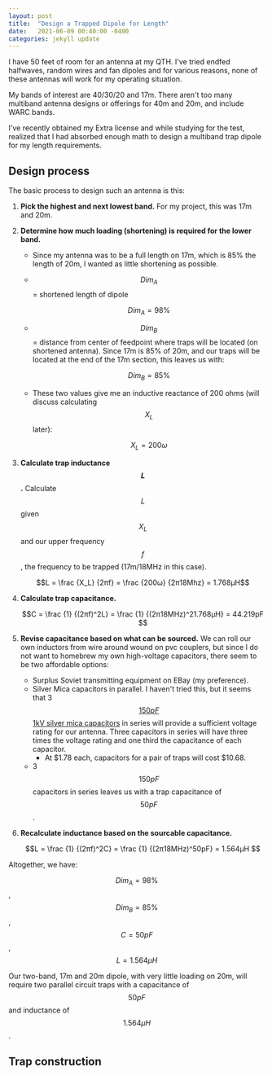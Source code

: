 ```yaml
---
layout: post
title:  "Design a Trapped Dipole for Length"
date:   2021-06-09 00:40:00 -0400
categories: jekyll update
---
```


<script src="https://polyfill.io/v3/polyfill.min.js?features=es6"></script>
<script id="MathJax-script" async src="https://cdn.jsdelivr.net/npm/mathjax@3/es5/tex-mml-chtml.js"></script>
<script type="application/javascript">
MathJax.Hub.Config({
    jax: ["input/TeX","output/HTML-CSS"],
    displayAlign: "left"
});
</script>
<!--<style type="text/css" rel="stylesheet">-->
<!--.MathJax_Display {-->
<!--  text-align: left !important;-->
<!--}-->
<!--</style>-->

I have 50 feet of room for an antenna at my QTH. I've tried endfed
halfwaves, random wires and fan dipoles and for various reasons, none of
these antennas will work for my operating situation.

My bands of interest are 40/30/20 and 17m. There aren't too many
multiband antenna designs or offerings for 40m and 20m, and include WARC
bands.

I've recently obtained my Extra license and while studying for the test,
realized that I had absorbed enough math to design a multiband trap
dipole for my length requirements.

## Design process

The basic process to design such an antenna is this:

1. **Pick the highest and next lowest band.** For my project, this was
   17m and 20m.
2. **Determine how much loading (shortening) is required for the lower
   band.**
    * Since my antenna was to be a full length on 17m, which is 85% the length of 20m, I wanted as little shortening as possible.
    * $${Dim_A}$$ = shortened length of dipole
        
        $${Dim_A} = 98\%$$
        
    * $${Dim_B}$$ = distance from center of feedpoint where traps will
      be located (on shortened antenna). Since 17m is 85% of 20m, and
      our traps will be located at the end of the 17m section, this
      leaves us with:
        
        $${Dim_B} = 85\%$$
      
    * These two values give me an inductive reactance of 200 ohms (will discuss calculating $$X_L$$ later):
      
        $$X_L = 200ω$$
        
3. **Calculate trap inductance $$L$$.** Calculate $$L$$ given $$X_L$$
   and our upper frequency $$f$$, the frequency to be trapped (17m/18MHz
   in this case).
    
    $$L = \frac {X_L} {2πf} = \frac {200ω} {2π18Mhz} = 1.768μH$$
    
4. **Calculate trap capacitance.**
    
    $$C = \frac {1} {(2πf)^2L} = \frac {1} {(2π18MHz)^21.768μH} = 44.219pF $$
    
5. **Revise capacitance based on what can be sourced.** We can roll our
   own inductors from wire around wound on pvc couplers, but since I do
   not want to homebrew my own high-voltage capacitors, there seem to be
   two affordable options:
    * Surplus Soviet transmitting equipment on EBay (my preference).
    * Silver Mica capacitors in parallel. I haven't tried this, but it
      seems that 3 [$$150pF$$ 1kV silver mica capacitors][mouser] in
      series will provide a sufficient voltage rating for our antenna.
      Three capacitors in series will have three times the voltage
      rating and one third the capacitance of each capacitor.
        * At $1.78 each, capacitors for a pair of traps will cost $10.68.
    * 3 $$150pF$$ capacitors in series leaves us with a trap capacitance
      of $$50pF$$.
6. **Recalculate inductance based on the sourcable capacitance.**
      
      $$L = \frac {1} {(2πf)^2C} = \frac {1} {(2π18MHz)^50pF} = 1.564μH $$

Altogether, we have:

$${Dim_A} = 98\%$$, $${Dim_B} = 85\%$$, $$C = 50pF$$, $$L = 1.564μH$$

Our two-band, 17m and 20m dipole, with very little loading on 20m, will
require two parallel circuit traps with a capacitance of $$50pF$$ and
inductance of $$1.564μH$$.

## Trap construction


[qst]: https://dxc.wc2l.com/QST_Sep_1974_p28-34_58.pdf
[w8ij]: https://www.w8ji.com/traps.htm
[antenna_book]: https://arrl.org
[mouser]: https://www.mouser.com/ProductDetail/Cornell-Dubilier-CDE/CDV16FF151JO3F?qs=tNDx7qEChkf6jN3KGRzApA%3D%3D
